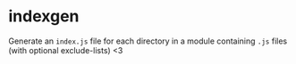 # indexgen
 Generate an `index.js` file for each directory in a module containing `.js` files (with optional exclude-lists) <3
